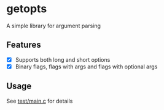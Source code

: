 # getopts

A simple library for argument parsing

## Features

+ [x] Supports both long and short options
+ [x] Binary flags, flags with args and flags with optional args

## Usage

See [test/main.c]() for details

